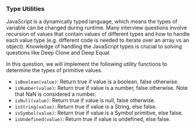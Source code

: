 ### Type Utilities

JavaScript is a dynamically typed language, which means the types of variable can be changed during runtime. Many interview questions involve recursion of values that contain values of different types and how to handle each value type (e.g. different code is needed to iterate over an array vs an object). Knowledge of handling the JavaScript types is crucial to solving questions like Deep Clone and Deep Equal.

In this question, we will implement the following utility functions to determine the types of primitive values.

* `isBoolean(value)`: Return true if value is a boolean, false otherwise.
* `isNumber(value)`: Return true if value is a number, false otherwise. Note that NaN is considered a number.
* `isNull(value)`: Return true if value is null, false otherwise.
* `isString(value)`: Return true if value is a String, else false.
* `isSymbol(value)`: Return true if value is a Symbol primitive, else false.
* `isUndefined(value)`: Return true if value is undefined, else false.